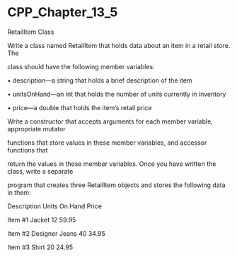 # CPP_Chapter_13_5

RetailItem Class

Write a class named RetailItem that holds data about an item in a retail store. The

class should have the following member variables:

• description—a string that holds a brief description of the item

• unitsOnHand—an int that holds the number of units currently in inventory

• price—a double that holds the item’s retail price

Write a constructor that accepts arguments for each member variable, appropriate mutator

functions that store values in these member variables, and accessor functions that

return the values in these member variables. Once you have written the class, write a separate

program that creates three RetailItem objects and stores the following data in them:

Description Units On Hand Price

Item #1 Jacket 12 59.95

Item #2 Designer Jeans 40 34.95

Item #3 Shirt 20 24.95
